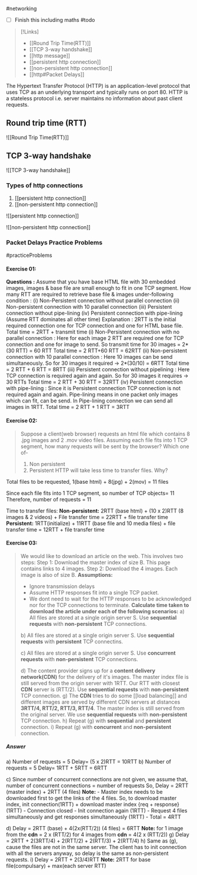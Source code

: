 #networking 

- [ ] Finish this including maths #todo 

>[!Links]
>- [[Round Trip Time(RTT)]]
>- [[TCP 3-way handshake]]
>- [[http message]]
>- [[persistent http connection]]
>- [[non-persistent http connection]]
>- [[http#Packet Delays]]

The Hypertext Transfer Protocol (HTTP) is an application-level protocol that uses TCP as an underlying transport and typically runs on port 80. HTTP is a stateless protocol i.e. server maintains no information about past client requests.
## Round trip time (RTT)

![[Round Trip Time(RTT)]]

## TCP 3-way handshake

![[TCP 3-way handshake]]


### Types of http connections

1. [[persistent http connection]]
2. [[non-persistent http connection]]



![[persistent http connection]]

![[non-persistent http connection]]

### Packet Delays Practice Problems
#practiceProblems

#### Exercise 01:
**Questions :** Assume that you have base HTML file with 30 embedded images, images & base file are small enough
to fit in one TCP segment. How many RTT are required to retrieve base file & images under-following condition :
(i) Non-Persistent connection without parallel connection
(ii) Non-persistent connection with 10 parallel connection
(iii) Persistent connection without pipe-lining
(iv) Persistent connection with pipe-lining
(Assume RTT dominates all other time)
Explanation :
2RTT is the initial required connection one for TCP connection and one for HTML base file.
Total time = 2RTT + transmit time
(i) Non-Persistent connection with no parallel connection :
Here for each image 2 RTT are required one for TCP connection and one for image to send.
So transmit time for 30 images = 2*(30 RTT) = 60 RTT
Total time = 2 RTT+60 RTT = 62RTT
(ii) Non-persistent connection with 10 parallel connection :
Here 10 images can be send simultaneously.
So for 30 images it required -> 2*(30/10) = 6RTT
Total time = 2 RTT + 6 RTT = 8RTT
(iii) Persistent connection without pipelining :
Here TCP connection is required again and again.
So for 30 images it requires -> 30 RTTs
Total time = 2 RTT + 30 RTT = 32RTT
(iv) Persistent connection with pipe-lining :
Since it is Persistent connection TCP connection is not required again and again.
Pipe-lining means in one packet only images which can fit, can be send.
In Pipe-lining connection we can send all images in 1RTT.
Total time = 2 RTT + 1 RTT = 3RTT

#### Exercise 02:

> Suppose a client(web browser) requests an html file which contains 8 .jpg images and 2 .mov video files. Assuming each file fits into 1 TCP segment, how many requests will be sent by the browser?
> Which one of-
> 1. Non persistent
> 2. Persistent
> HTTP will take less time to transfer files. Why?

Total files to be requested,
	1(base html) + 8(jpg) + 2(mov)
	= 11 files

Since each file fits into 1 TCP segment, so number of TCP objects= 11
Therefore, number of requests = 11

Time to transfer files:
	**Non-persistent:**
	2RTT (base html) + (10 x 2)RTT (8 images & 2 videos) + File transfer time
	= 22RTT + file transfer time
	**Persistent:**
	1RTT(initialize) + 11RTT (base file and 10 media files) + file transfer time
	= 12RTT + file transfer time

#### Exercise 03:

>We would like to download an article on the web. This involves two steps:
>Step 1: Download the master index of size B. This page contains links to 4 images. 
>Step 2: Download the 4 images. Each image is also of size B.
>**Assumptions:**
>- Ignore transmission delays
>- Assume HTTP responses fit into a single TCP packet.
>- We dont need to wait for the HTTP responses to be acknowledged nor for the TCP connections to terminate.
>**Calculate time taken to download the article under each of the following scenarios:**
>a) All files are stored at a single origin server S. Use **sequential requests** with **non-persistent** TCP connections.
>
>b) All files are stored at a single origin server S. Use **sequential requests** with **persistent** TCP connectins.
>
>c) All files are stored at a single origin server S. Use **concurrent requests** with **non-persistent** TCP connections.
>
>d) The content provider signs up for a **content delivery network(CDN)** for the delivery of it's images. The master index file is still served from the origin server with 1RTT. Our RTT with closest **CDN** server is (RTT/2). Use **sequential requests** with **non-persistent** TCP connection.
>g) The **CDN** tries to do some [[load balancing]] and different images are served by different CDN servers at distances **3RTT/4, RTT/2, RTT/3, RTT/4**. The master index is still served from the original server. We use **sequential requests** with **non-persistent** TCP connection.
>h) Repeat (g) with **sequential** and **persistent** connection.
>i) Repeat (g) with **concurrent** and **non-persistent** connection.
 
##### Answer
a) 
	Number of requests = 5
	Delay= (5 x 2)RTT
		= 10RTT
b)
	Number of requests = 5
	Delay= 1RTT + 5RTT
		= 6RTT

c)
	Since number of concurrent connections are not given, we assume that,
	number of concurrent connections = number of requests
	So,
	Delay = 2RTT (master index) + 2RTT (4 files)
	**Note:**
	- Master index needs to be downloaded first to get the links of the 4 files. So, to download master index,
		init connection(1RTT) + download master index {req + response} (1RTT)
	- Connection closed
	- Init connection again (1RTT)
	- Request 4 files simultaneously and get responses simultaneously (1RTT)
	- Total = 4RTT

d) 
	Delay = 2RTT (base) + 4(2x(RTT/2)) (4 files) = 6RTT
	**Note:** 
		for 1 image from the **cdn** = 2 x (RTT/2)
		for 4 images from **cdn**    = 4(2 x (RTT/2))
g)
	Delay = 2RTT + 2(3RTT/4) + 2(RTT/2) + 2(RTT/3) + 2(RTT/4)
h) 
	Same as (g), cause the files are not in the same server. The client has to init connection with all the servers anyway, so delay is the same as non-persistent requests.
i) 
	Delay = 2RTT + 2(3/4)RTT
	**Note:** 2RTT for base file(compulsary) + max(each server RTT)



 